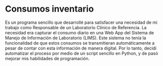 #  Consumos inventario
Es un programa sencillo que desarrollé para satisfacer una necesidad de mi trabajo como Responsable de un Laboratorio Clínico de Referencia. 
La necesidad era capturar el consumo diario en una Web App del Sistema de Manejo de Información de Laboratorio (LIMS). 
Este sistema no tenía la funcionalidad de que estos consumos se transmitieran automáticamente a pesar de contar con esta información de manera digital. 
Por lo tanto, decidí automatizar el proceso por medio de un script sencillo en Python, y de pasó mejorar mis habilidades de programación.